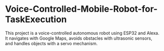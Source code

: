 # Voice-Controlled-Mobile-Robot-for-TaskExecution

This project is a voice-controlled autonomous robot using ESP32 and Alexa. It navigates with Google Maps, avoids obstacles with ultrasonic sensors, and handles objects with a servo mechanism.
